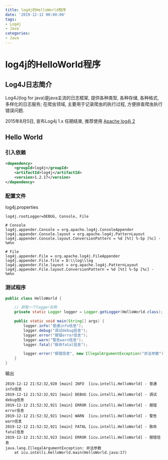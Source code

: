 ```yaml
---
title: log4j的HelloWorld程序
date: '2019-12-12 00:00:00'
tags:
- Log4j
- Java
categories:
- Java
---
```


# log4j的HelloWorld程序

## Log4J日志简介

Log4J(log for java)是java主流的日志框架, 提供各种类型, 各种存储, 各种格式, 多样化的日志服务; 在爬虫领域, 主要用于记录爬虫的执行过程, 方便排查爬虫执行错误问题.

2015年8月5日, 宣布Log4j 1.x 任期结束, 推荐使用 [Apache log4j 2](http://logging.apache.org/log4j/2.x/index.html)

## Hello World

### 引入依赖

```xml
<dependency>
    <groupId>log4j</groupId>
    <artifactId>log4j</artifactId>
    <version>1.2.17</version>
</dependency>
```

### 配置文件

log4j.properties

```properties
log4j.rootLogger=DEBUG, Console, File

# Console
log4j.appender.Console = org.apache.log4j.ConsoleAppender
log4j.appender.Console.layout = org.apache.log4j.PatternLayout
log4j.appender.Console.layout.ConversionPattern = %d [%t] %-5p [%c] - %m%n

# File
log4j.appender.File = org.apache.log4j.FileAppender
log4j.appender.File.file = D:\\log\\log
log4j.appender.File.layout = org.apache.log4j.PatternLayout
log4j.appender.File.layout.ConversionPattern = %d [%t] %-5p [%c] - %m%n
```

### 测试程序

```java
public class HelloWorld {

    // 获取一个logger实例
    private static Logger logger = Logger.getLogger(HelloWorld.class);

    public static void main(String[] args) {
        logger.info("普通info信息");
        logger.debug("调试debug信息");
        logger.error("报错error信息");
        logger.warn("警告warn信息");
        logger.fatal("致命fatal信息");

        logger.error("报错信息", new IllegalArgumentException("非法参数"));
    }
}
```

输出

```
2019-12-12 21:52:32,920 [main] INFO  [icu.intelli.HelloWorld] - 普通info信息
2019-12-12 21:52:32,921 [main] DEBUG [icu.intelli.HelloWorld] - 调试debug信息
2019-12-12 21:52:32,921 [main] ERROR [icu.intelli.HelloWorld] - 报错error信息
2019-12-12 21:52:32,921 [main] WARN  [icu.intelli.HelloWorld] - 警告warn信息
2019-12-12 21:52:32,921 [main] FATAL [icu.intelli.HelloWorld] - 致命fatal信息
2019-12-12 21:52:32,923 [main] ERROR [icu.intelli.HelloWorld] - 报错信息
java.lang.IllegalArgumentException: 非法参数
	at icu.intelli.HelloWorld.main(HelloWorld.java:17)
```
